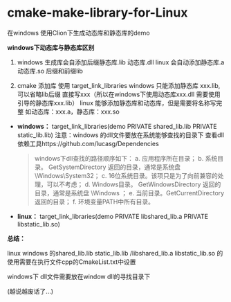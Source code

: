 # cmake-make-library-for-Linux
在windows 使用Clion下生成动态库和静态库的demo

**windows下动态库与静态库区别**
1. windows 生成库会自添加后缀静态库.lib 动态库.dll
linux 会自动添加静态库.a 动态库.so 后缀和前缀lib


2. cmake 添加库 使用 target_link_libraries
windows  只能添加静态库 xxx.lib,可以省略lib后缀 直接写xxx（所以在windows下使用动态库xxx.dll 需要使用引导的静态库xxx.lib）
linux 能够添加静态库和动态库，但是需要将名称写完整 如动态库：xxx.a，静态库：xxx.so

- **windows：**
  target_link_libraries(demo PRIVATE shared_lib.lib PRIVATE static_lib.lib)
  注意：windows 的dll文件要放在系统能够查找的目录下
  查看dll依赖工具https://github.com/lucasg/Dependencies

  > windows下dll查找的路径顺序如下：
  > a. 应用程序所在目录；
  > b. 系统目录。 GetSystemDirectory 返回的目录，通常是系统盘\Windows\System32；
  > c. 16位系统目录。该项只是为了向前兼容的处理，可以不考虑；
  > d. Windows目录。 GetWindowsDirectory 返回的目录，通常是系统盘 \Windows ；
  > e. 当前目录。GetCurrentDirectory返回的目录；
  > f. 环境变量PATH中所有目录。

- **linux：**
  target_link_libraries(demo PRIVATE libshared_lib.a PRIVATE libstatic_lib.so)

**总结：**

linux windows 的shared_lib.lib static_lib.lib /libshared_lib.a libstatic_lib.so 的使用需要在执行文件cpp的CmakeList.txt中设置

windows下 dll文件需要放在window dll的寻找目录下 

(越说越废话了...)

